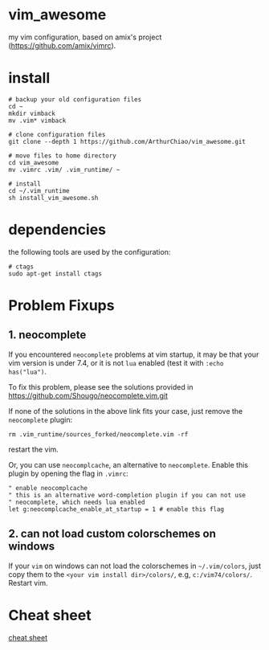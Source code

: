 vim_awesome
===========

my vim configuration, based on amix's project (https://github.com/amix/vimrc).

# install
```shell
# backup your old configuration files
cd ~
mkdir vimback
mv .vim* vimback

# clone configuration files
git clone --depth 1 https://github.com/ArthurChiao/vim_awesome.git

# move files to home directory
cd vim_awesome
mv .vimrc .vim/ .vim_runtime/ ~

# install
cd ~/.vim_runtime
sh install_vim_awesome.sh
```

# dependencies
the following tools are used by the configuration:
```shell
# ctags
sudo apt-get install ctags
```

# Problem Fixups
## 1. neocomplete
If you encountered `neocomplete` problems at vim startup, it may be that 
your vim version is under 7.4, or it is not `lua` enabled (test it with 
`:echo has("lua")`.

To fix this problem, please see the solutions provided in
https://github.com/Shougo/neocomplete.vim.git

If none of the solutions in the above link fits your case, just remove the 
`neocomplete` plugin:
```shell
rm .vim_runtime/sources_forked/neocomplete.vim -rf
```
restart the vim.

Or, you can use `neocomplcache`, an alternative to `neocomplete`. Enable this
plugin by opening the flag in `.vimrc`:

```shell
" enable neocomplcache
" this is an alternative word-completion plugin if you can not use
" neocomplete, which needs lua enabled
let g:neocomplcache_enable_at_startup = 1 # enable this flag
```

## 2. can not load custom colorschemes on windows

If your `vim` on windows can not load the colorschemes in `~/.vim/colors`,
just copy them to the `<your vim install dir>/colors/`, e.g, `c:/vim74/colors/`.
Restart vim.

# Cheat sheet
[cheat sheet](cheat-sheets/)
